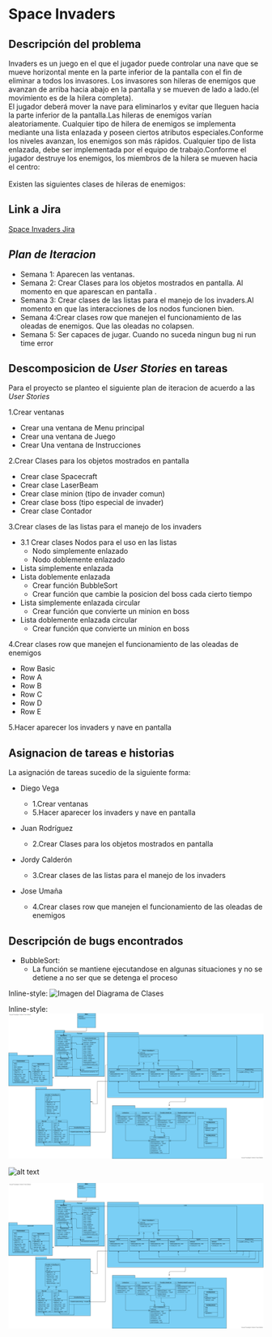 # Space Invaders
## Descripción del problema
Invaders es un juego en el que el jugador puede controlar una nave que se mueve horizontal mente en la parte inferior de la pantalla con el fin de eliminar a todos los invasores. Los invasores son hileras de enemigos que avanzan de arriba hacia abajo en la pantalla y se mueven de lado a lado.(el movimiento es de la hilera completa).<br/>El jugador deberá mover la nave para eliminarlos y evitar que lleguen hacia la parte inferior de la pantalla.Las hileras de enemigos varían aleatoriamente. Cualquier tipo de hilera de enemigos se implementa mediante una lista enlazada y poseen ciertos atributos especiales.Conforme los niveles avanzan, los enemigos son más rápidos. Cualquier tipo de lista enlazada, debe ser implementada por el equipo de trabajo.Conforme el jugador destruye los enemigos, los miembros de la hilera se mueven hacia el centro:
<br/><br/>Existen las siguientes clases de hileras de enemigos:

## Link a Jira
[Space Invaders Jira](https://diegovm02.atlassian.net/jira/software/projects/SI/boards/1)

## _Plan de Iteracion_


* Semana 1: Aparecen las ventanas.
* Semana 2: Crear Clases para los objetos mostrados en pantalla. Al momento en que aparescan en pantalla .
* Semana 3: Crear clases de las listas para el manejo de los invaders.Al momento en que las interacciones de los nodos funcionen bien.
* Semana 4:Crear clases row que manejen el funcionamiento de las oleadas de enemigos. Que las oleadas no colapsen.
* Semana 5: Ser capaces de jugar. Cuando no suceda ningun bug ni run time error

## Descomposicion de  _User Stories_  en tareas
Para el proyecto se planteo el siguiente plan de iteracion de acuerdo a las *User Stories*

1.Crear ventanas
  - Crear una ventana de Menu principal
  - Crear una ventana de Juego
  - Crear Una ventana de Instrucciones

2.Crear Clases para los objetos mostrados en pantalla
  - Crear clase Spacecraft
  - Crear clase LaserBeam
  - Crear clase minion (tipo de invader comun)
  - Crear clase boss (tipo especial de invader)
  - Crear clase Contador

3.Crear clases de las listas para el manejo de los invaders
  - 3.1 Crear clases Nodos para el uso en las listas  
    - Nodo simplemente enlazado 
    - Nodo doblemente enlazado
  - Lista simplemente enlazada
  - Lista doblemente enlazada
    - Crear función BubbleSort
    - Crear función que cambie la posicion del boss cada cierto tiempo
  - Lista simplemente enlazada circular
    - Crear función que convierte un minion en boss
   - Lista doblemente enlazada circular
     - Crear función que convierte un minion en boss

4.Crear clases row que manejen el funcionamiento de las oleadas de enemigos
   - Row Basic
   - Row A
   - Row B
   - Row C
   - Row D
   - Row E

5.Hacer aparecer los invaders y nave en pantalla

## Asignacion de tareas e historias
La asignación de tareas sucedio de la siguiente forma:

- Diego Vega
  * 1.Crear ventanas
  * 5.Hacer aparecer los invaders y nave en pantalla
    
- Juan Rodríguez 
  *  2.Crear Clases para los objetos mostrados en pantalla
    
- Jordy Calderón
  * 3.Crear clases de las listas para el manejo de los invaders
    
- Jose Umaña
  * 4.Crear clases row que manejen el funcionamiento de las oleadas de enemigos
    
## Descripción de bugs encontrados
- BubbleSort:
  - La función se mantiene ejecutandose en algunas situaciones y no se detiene a no ser que se detenga el proceso

Inline-style:
![Imagen del Diagrama de Clases](https://github.com/Devem02/Documentacion/Diagrama.png "Logo Title Text 1")

Inline-style:
![Imagen del Diagrama de Clases](https://github.com/Devem02/Documentacion/blob/main/Diagrama.png "Logo Title Text 1")

![alt text][logo]

[logo]: https://github.com/Devem02/Documentacion/Diagrama.png "Logo Title Text 2"


![alt text][logo1]

[logo1]: https://github.com/Devem02/Documentacion/blob/main/Diagrama.png "Logo Title Text 2"